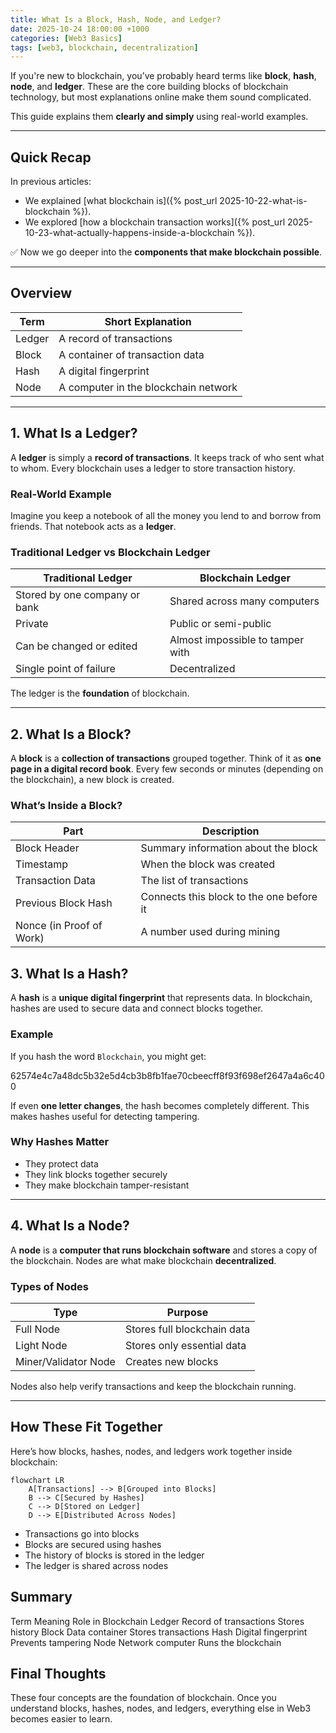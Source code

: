 ```yaml
---
title: What Is a Block, Hash, Node, and Ledger?
date: 2025-10-24 18:00:00 +1000
categories: [Web3 Basics]
tags: [web3, blockchain, decentralization]
---
```



If you're new to blockchain, you’ve probably heard terms like **block**, **hash**, **node**, and **ledger**. These are the core building blocks of blockchain technology, but most explanations online make them sound complicated.

This guide explains them **clearly and simply** using real-world examples.

---

## Quick Recap

In previous articles:
- We explained [what blockchain is]({% post_url 2025-10-22-what-is-blockchain %}).
- We explored [how a blockchain transaction works]({% post_url 2025-10-23-what-actually-happens-inside-a-blockchain %}).

✅ Now we go deeper into the **components that make blockchain possible**.

---

## Overview

| Term | Short Explanation |
|------|--------------------|
| Ledger | A record of transactions |
| Block | A container of transaction data |
| Hash | A digital fingerprint |
| Node | A computer in the blockchain network |

---

## 1. What Is a Ledger?

A **ledger** is simply a **record of transactions**. It keeps track of who sent what to whom. Every blockchain uses a ledger to store transaction history.

### Real-World Example
Imagine you keep a notebook of all the money you lend to and borrow from friends. That notebook acts as a **ledger**.

### Traditional Ledger vs Blockchain Ledger

| Traditional Ledger | Blockchain Ledger |
|--------------------|-------------------|
| Stored by one company or bank | Shared across many computers |
| Private | Public or semi-public |
| Can be changed or edited | Almost impossible to tamper with |
| Single point of failure | Decentralized |

The ledger is the **foundation** of blockchain.

---

## 2. What Is a Block?

A **block** is a **collection of transactions** grouped together. Think of it as **one page in a digital record book**. Every few seconds or minutes (depending on the blockchain), a new block is created.

### What’s Inside a Block?

| Part | Description |
|------|-------------|
| Block Header | Summary information about the block |
| Timestamp | When the block was created |
| Transaction Data | The list of transactions |
| Previous Block Hash | Connects this block to the one before it |
| Nonce (in Proof of Work) | A number used during mining |


## 3. What Is a Hash?

A **hash** is a **unique digital fingerprint** that represents data. In blockchain, hashes are used to secure data and connect blocks together.

### Example
If you hash the word `Blockchain`, you might get:

62574e4c7a48dc5b32e5d4cb3b8fb1fae70cbeecff8f93f698ef2647a4a6c400

If even **one letter changes**, the hash becomes completely different. This makes hashes useful for detecting tampering.

### Why Hashes Matter
- They protect data
- They link blocks together securely
- They make blockchain tamper-resistant

---

## 4. What Is a Node?

A **node** is a **computer that runs blockchain software** and stores a copy of the blockchain. Nodes are what make blockchain **decentralized**.

### Types of Nodes

| Type | Purpose |
|------|---------|
| Full Node | Stores full blockchain data |
| Light Node | Stores only essential data |
| Miner/Validator Node | Creates new blocks |

Nodes also help verify transactions and keep the blockchain running.

---

## How These Fit Together

Here’s how blocks, hashes, nodes, and ledgers work together inside blockchain:

```mermaid
flowchart LR
    A[Transactions] --> B[Grouped into Blocks]
    B --> C[Secured by Hashes]
    C --> D[Stored on Ledger]
    D --> E[Distributed Across Nodes]
```

- Transactions go into blocks
- Blocks are secured using hashes
- The history of blocks is stored in the ledger
- The ledger is shared across nodes

## Summary
Term	Meaning	Role in Blockchain
Ledger	Record of transactions	Stores history
Block	Data container	Stores transactions
Hash	Digital fingerprint	Prevents tampering
Node	Network computer	Runs the blockchain

## Final Thoughts
These four concepts are the foundation of blockchain. Once you understand blocks, hashes, nodes, and ledgers, everything else in Web3 becomes easier to learn.


